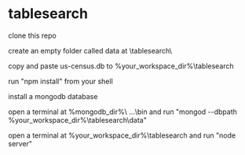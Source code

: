 # tablesearch

clone this repo

create an empty folder called data at \tablesearch\

copy and paste us-census.db to %your_workspace_dir%\tablesearch

run "npm install" from your shell

install a mongodb database

open a terminal at %mongodb_dir%\ ...\bin and run "mongod --dbpath %your_workspace_dir%\tablesearch\data"

open a terminal at %your_workspace_dir%\tablesearch and run "node server"
